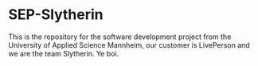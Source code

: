 # SEP-Slytherin
This is the repository for the software development project from the University of Applied Science Mannheim, our customer is LivePerson and we are the team Slytherin.
Ye boi.
